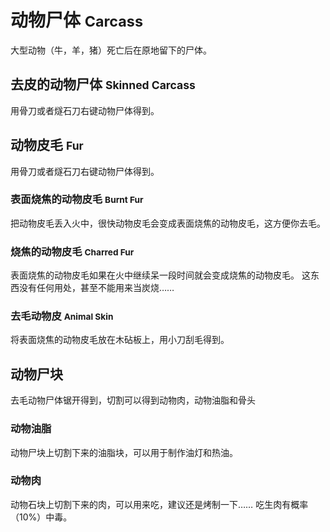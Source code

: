 # 动物尸体 <small> Carcass </small>
大型动物（牛，羊，猪）死亡后在原地留下的尸体。

## 去皮的动物尸体 <small> Skinned Carcass </small>
用骨刀或者燧石刀右键动物尸体得到。

## 动物皮毛 <small> Fur </small>
用骨刀或者燧石刀右键动物尸体得到。

### 表面烧焦的动物皮毛 <small> Burnt Fur </small>
把动物皮毛丢入火中，很快动物皮毛会变成表面烧焦的动物皮毛，这方便你去毛。

### 烧焦的动物皮毛 <small> Charred Fur </small>
表面烧焦的动物皮毛如果在火中继续呆一段时间就会变成烧焦的动物皮毛。
这东西没有任何用处，甚至不能用来当炭烧……

### 去毛动物皮 <small> Animal Skin </small>
将表面烧焦的动物皮毛放在木砧板上，用小刀刮毛得到。

## 动物尸块
去毛动物尸体锯开得到，切割可以得到动物肉，动物油脂和骨头

### 动物油脂
动物尸块上切割下来的油脂块，可以用于制作油灯和热油。

### 动物肉
动物石块上切割下来的肉，可以用来吃，建议还是烤制一下……
吃生肉有概率（$10\%$）中毒。